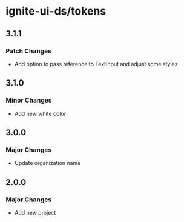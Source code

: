 # ignite-ui-ds/tokens

## 3.1.1

### Patch Changes

- Add option to pass reference to TextInput and adjust some styles

## 3.1.0

### Minor Changes

- Add new white color

## 3.0.0

### Major Changes

- Update organization name

## 2.0.0

### Major Changes

- Add new project
